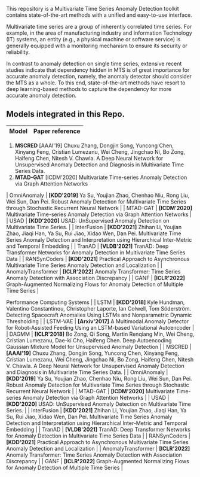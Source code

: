 This repository is a Multivariate Time Series Anomaly Detection toolkit contains state-of-the-art methods with a unified and easy-to-use interface.

Multivariate time series are a group of inherently correlated time series. For example, in the area of manufacturing industry and Information Technology (IT) systems, an entity (e.g., a physical machine or software service) is generally equipped with a monitoring mechanism to ensure its security or reliability.

In contrast to anomaly detection on single time series, extensive recent studies indicate that dependency hidden in MTS is of great importance for accurate anomaly detection, namely, the anomaly detector should consider the MTS as a whole. To this end, state-of-the-art methods have resort to deep learning-based methods to capture the dependency for more accurate anomaly detection.


## Models integrated in this Repo.


| Model       | Paper reference                                              |
| :---------- | :----------------------------------------------------------- |

1.  **MSCRED** [AAAI'19] Chuxu Zhang, Dongjin Song, Yuncong Chen, Xinyang Feng, Cristian Lumezanu, Wei Cheng, Jingchao Ni, Bo Zong, Haifeng Chen, Nitesh V. Chawla.                  A Deep Neural Network for Unsupervised Anomaly Detection and Diagnosis in Multivariate Time Series Data. 
2.  **MTAD-GAT** [ICDM'2020] Multivariate Time-series Anomaly Detection via Graph Attention Networks 

| OmniAnomaly | **[KDD'2019]** Ya Su, Youjian Zhao, Chenhao Niu, Rong Liu, Wei Sun, Dan Pei. Robust Anomaly Detection for Multivariate Time Series through Stochastic Recurrent Neural Network |
| MTAD-GAT | **[ICDM'2020]** Multivariate Time-series Anomaly Detection via Graph Attention Networks |
| USAD | **[KDD'2020]** USAD: UnSupervised Anomaly Detection on Multivariate Time Series. |
| InterFusion | **[KDD'2021]** Zhihan Li, Youjian Zhao, Jiaqi Han, Ya Su, Rui Jiao, Xidao Wen, Dan Pei. Multivariate Time Series Anomaly Detection and Interpretation using Hierarchical Inter-Metric and Temporal Embedding |
| TranAD | **[VLDB'2021]** TranAD: Deep Transformer Networks for Anomaly Detection in Multivariate Time Series Data |
| RANSynCoders | **[KDD'2021]** Practical Approach to Asynchronous Multivariate Time Series Anomaly Detection and Localization |
| AnomalyTransformer | **[ICLR'2022]** Anomaly Transformer: Time Series Anomaly Detection with Association Discrepancy |
| GANF | **[ICLR'2022]** Graph-Augmented Normalizing Flows for Anomaly Detection of Multiple Time Series |



Performance Computing Systems |
| LSTM        | **[KDD'2018]** Kyle Hundman, Valentino Constantinou, Christopher Laporte, Ian Colwell, Tom Söderström. Detecting Spacecraft Anomalies Using LSTMs and Nonparametric Dynamic Thresholding |
| LSTM-VAE    | **[Arxiv'2017]** A Multimodal Anomaly Detector for Robot-Assisted Feeding Using an LSTM-based Variational Autoencoder |
| DAGMM       | **[ICLR'2018]** Bo Zong, Qi Song, Martin Renqiang Min, Wei Cheng, Cristian Lumezanu, Dae-ki Cho, Haifeng Chen. Deep Autoencoding Gaussian Mixture Model for Unsupervised Anomaly Detection |
| MSCRED      | **[AAAI'19]** Chuxu Zhang, Dongjin Song, Yuncong Chen, Xinyang Feng, Cristian Lumezanu, Wei Cheng, Jingchao Ni, Bo Zong, Haifeng Chen, Nitesh V. Chawla. A Deep Neural Network for Unsupervised Anomaly Detection and Diagnosis in Multivariate Time Series Data. |
| OmniAnomaly | **[KDD'2019]** Ya Su, Youjian Zhao, Chenhao Niu, Rong Liu, Wei Sun, Dan Pei. Robust Anomaly Detection for Multivariate Time Series through Stochastic Recurrent Neural Network |
| MTAD-GAT | **[ICDM'2020]** Multivariate Time-series Anomaly Detection via Graph Attention Networks |
| USAD | **[KDD'2020]** USAD: UnSupervised Anomaly Detection on Multivariate Time Series. |
| InterFusion | **[KDD'2021]** Zhihan Li, Youjian Zhao, Jiaqi Han, Ya Su, Rui Jiao, Xidao Wen, Dan Pei. Multivariate Time Series Anomaly Detection and Interpretation using Hierarchical Inter-Metric and Temporal Embedding |
| TranAD | **[VLDB'2021]** TranAD: Deep Transformer Networks for Anomaly Detection in Multivariate Time Series Data |
| RANSynCoders | **[KDD'2021]** Practical Approach to Asynchronous Multivariate Time Series Anomaly Detection and Localization |
| AnomalyTransformer | **[ICLR'2022]** Anomaly Transformer: Time Series Anomaly Detection with Association Discrepancy |
| GANF | **[ICLR'2022]** Graph-Augmented Normalizing Flows for Anomaly Detection of Multiple Time Series |
